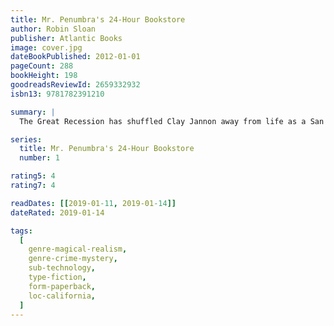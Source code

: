 ```yaml
---
title: Mr. Penumbra's 24-Hour Bookstore
author: Robin Sloan
publisher: Atlantic Books
image: cover.jpg
dateBookPublished: 2012-01-01
pageCount: 288
bookHeight: 198
goodreadsReviewId: 2659332932
isbn13: 9781782391210

summary: |
  The Great Recession has shuffled Clay Jannon away from life as a San Francisco web-design drone and into the aisles of Mr. Penumbra's 24-Hour Bookstore, but after a few days on the job, Clay discovers that the store is more curious than either its name or its gnomic owner might suggest. The customers are few, and they never seem to buy anything; instead, they "check out" large, obscure volumes from strange corners of the store. Suspicious, Clay engineers an analysis of the clientele's behavior, seeking help from his variously talented friends, but when they bring their findings to Mr. Penumbra, they discover the bookstore's secrets extend far beyond its walls.

series:
  title: Mr. Penumbra's 24-Hour Bookstore
  number: 1

rating5: 4
rating7: 4

readDates: [[2019-01-11, 2019-01-14]]
dateRated: 2019-01-14

tags:
  [
    genre-magical-realism,
    genre-crime-mystery,
    sub-technology,
    type-fiction,
    form-paperback,
    loc-california,
  ]
---
```

